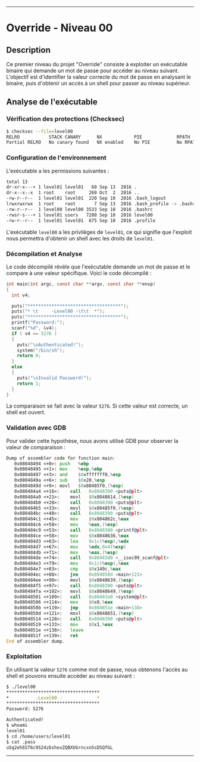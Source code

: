 
---

# Override - Niveau 00

## Description

Ce premier niveau du projet "Override" consiste à exploiter un exécutable binaire qui demande un mot de passe pour accéder au niveau suivant. L'objectif est d'identifier la valeur correcte du mot de passe en analysant le binaire, puis d'obtenir un accès à un shell pour passer au niveau supérieur.

## Analyse de l'exécutable

### Vérification des protections (Checksec)

```bash
$ checksec --file=level00
RELRO           STACK CANARY      NX            PIE             RPATH      RUNPATH      FILE
Partial RELRO   No canary found   NX enabled    No PIE          No RPATH   No RUNPATH   /home/users/level00/level00
```

### Configuration de l'environnement

L'exécutable a les permissions suivantes :

```bash
total 13
dr-xr-x---+ 1 level01 level01   60 Sep 13  2016 .
dr-x--x--x  1 root    root     260 Oct  2  2016 ..
-rw-r--r--  1 level01 level01  220 Sep 10  2016 .bash_logout
lrwxrwxrwx  1 root    root       7 Sep 13  2016 .bash_profile -> .bashrc
-rw-r--r--  1 level00 level00 3533 Sep 10  2016 .bashrc
-rwsr-s---+ 1 level01 users   7280 Sep 10  2016 level00
-rw-r--r--  1 level01 level01  675 Sep 10  2016 .profile
```

L'exécutable `level00` a les privilèges de `level01`, ce qui signifie que l'exploit nous permettra d'obtenir un shell avec les droits de `level01`.

### Décompilation et Analyse

Le code décompilé révèle que l'exécutable demande un mot de passe et le compare à une valeur spécifique. Voici le code décompilé :

```c
int main(int argc, const char **argv, const char **envp)
{
  int v4;

  puts("***********************************");
  puts("* \t     -Level00 -\t\t  *");
  puts("***********************************");
  printf("Password:");
  scanf("%d", &v4);
  if ( v4 == 5276 )
  {
    puts("\nAuthenticated!");
    system("/bin/sh");
    return 0;
  }
  else
  {
    puts("\nInvalid Password!");
    return 1;
  }
}
```

La comparaison se fait avec la valeur `5276`. Si cette valeur est correcte, un shell est ouvert.

### Validation avec GDB

Pour valider cette hypothèse, nous avons utilisé GDB pour observer la valeur de comparaison :

```asm
Dump of assembler code for function main:
   0x08048494 <+0>:	push   %ebp
   0x08048495 <+1>:	mov    %esp,%ebp
   0x08048497 <+3>:	and    $0xfffffff0,%esp
   0x0804849a <+6>:	sub    $0x20,%esp
   0x0804849d <+9>:	movl   $0x80485f0,(%esp)
   0x080484a4 <+16>:	call   0x8048390 <puts@plt>
   0x080484a9 <+21>:	movl   $0x8048614,(%esp)
   0x080484b0 <+28>:	call   0x8048390 <puts@plt>
   0x080484b5 <+33>:	movl   $0x80485f0,(%esp)
   0x080484bc <+40>:	call   0x8048390 <puts@plt>
   0x080484c1 <+45>:	mov    $0x804862c,%eax
   0x080484c6 <+50>:	mov    %eax,(%esp)
   0x080484c9 <+53>:	call   0x8048380 <printf@plt>
   0x080484ce <+58>:	mov    $0x8048636,%eax
   0x080484d3 <+63>:	lea    0x1c(%esp),%edx
   0x080484d7 <+67>:	mov    %edx,0x4(%esp)
   0x080484db <+71>:	mov    %eax,(%esp)
   0x080484de <+74>:	call   0x80483d0 <__isoc99_scanf@plt>
   0x080484e3 <+79>:	mov    0x1c(%esp),%eax
   0x080484e7 <+83>:	cmp    $0x149c,%eax
   0x080484ec <+88>:	jne    0x804850d <main+121>
   0x080484ee <+90>:	movl   $0x8048639,(%esp)
   0x080484f5 <+97>:	call   0x8048390 <puts@plt>
   0x080484fa <+102>:	movl   $0x8048649,(%esp)
   0x08048501 <+109>:	call   0x80483a0 <system@plt>
   0x08048506 <+114>:	mov    $0x0,%eax
   0x0804850b <+119>:	jmp    0x804851e <main+138>
   0x0804850d <+121>:	movl   $0x8048651,(%esp)
   0x08048514 <+128>:	call   0x8048390 <puts@plt>
   0x08048519 <+133>:	mov    $0x1,%eax
   0x0804851e <+138>:	leave  
   0x0804851f <+139>:	ret    
End of assembler dump.
```

### Exploitation

En utilisant la valeur `5276` comme mot de passe, nous obtenons l'accès au shell et pouvons ensuite accéder au niveau suivant :

```bash
$ ./level00
***********************************
*          -Level00 -             *
***********************************
Password: 5276

Authenticated!
$ whoami
level01
$ cd /home/users/level01
$ cat .pass
uSq2ehEGT6c9S24zbshexZQBXUGrncxn5sD5QfGL
```


--- 
